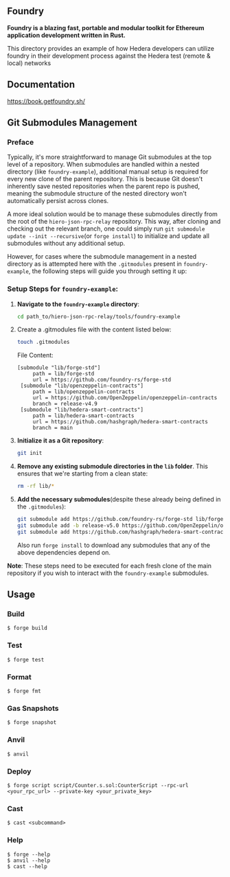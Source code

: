 ## Foundry

**Foundry is a blazing fast, portable and modular toolkit for Ethereum application development written in Rust.**

This directory provides an example of how Hedera developers can utilize foundry in their development process against the Hedera test (remote & local) networks

## Documentation

https://book.getfoundry.sh/

## Git Submodules Management

### Preface

Typically, it's more straightforward to manage Git submodules at the top level of a repository. When submodules are handled within a nested directory (like `foundry-example`), additional manual setup is required for every new clone of the parent repository. This is because Git doesn't inherently save nested repositories when the parent repo is pushed, meaning the submodule structure of the nested directory won't automatically persist across clones.

A more ideal solution would be to manage these submodules directly from the root of the `hiero-json-rpc-relay` repository. This way, after cloning and checking out the relevant branch, one could simply run `git submodule update --init --recursive`(or `forge install`) to initialize and update all submodules without any additional setup.

However, for cases where the submodule management in a nested directory as is attempted here with the `.gitmodules` present in `foundry-example`, the following steps will guide you through setting it up:

### Setup Steps for `foundry-example`:

1. **Navigate to the `foundry-example` directory**:
    ```bash
    cd path_to/hiero-json-rpc-relay/tools/foundry-example
    ```

2. Create a .gitmodules file with the content listed below:
   ```bash
   touch .gitmodules
   ```
   File Content:
   ```
   [submodule "lib/forge-std"]
	    path = lib/forge-std
	    url = https://github.com/foundry-rs/forge-std
    [submodule "lib/openzeppelin-contracts"]
	    path = lib/openzeppelin-contracts
	    url = https://github.com/OpenZeppelin/openzeppelin-contracts
	    branch = release-v4.9
    [submodule "lib/hedera-smart-contracts"]
	    path = lib/hedera-smart-contracts
	    url = https://github.com/hashgraph/hedera-smart-contracts
	    branch = main
   ```

3. **Initialize it as a Git repository**:
    ```bash
    git init
    ```

4. **Remove any existing submodule directories in the `lib` folder**. This ensures that we're starting from a clean state:
    ```bash
    rm -rf lib/*
    ```

5. **Add the necessary submodules**(despite these already being defined in the `.gitmodules`):
    ```bash
    git submodule add https://github.com/foundry-rs/forge-std lib/forge-std
    git submodule add -b release-v5.0 https://github.com/OpenZeppelin/openzeppelin-contracts lib/openzeppelin-contracts
    git submodule add https://github.com/hashgraph/hedera-smart-contracts lib/hedera-smart-contracts
    ```

    Also run `forge install` to download any submodules that any of the above dependencies depend on.

**Note**: These steps need to be executed for each fresh clone of the main repository if you wish to interact with the `foundry-example` submodules.

## Usage

### Build

```shell
$ forge build
```

### Test

```shell
$ forge test
```

### Format

```shell
$ forge fmt
```

### Gas Snapshots

```shell
$ forge snapshot
```

### Anvil

```shell
$ anvil
```

### Deploy

```shell
$ forge script script/Counter.s.sol:CounterScript --rpc-url <your_rpc_url> --private-key <your_private_key>
```

### Cast

```shell
$ cast <subcommand>
```

### Help

```shell
$ forge --help
$ anvil --help
$ cast --help
```
